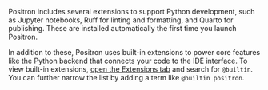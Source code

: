 Positron includes several extensions to support Python development, such as Jupyter notebooks, Ruff for linting and formatting, and Quarto for publishing. 
These are installed automatically the first time you launch Positron.

In addition to these, Positron uses built-in extensions to power core features like the Python backend that connects your code to the IDE interface. 
To view built-in extensions, [open the Extensions tab](command:workbench.extensions.action.focusExtensionsView) and search for `@builtin`. You can further narrow the list by adding a term like `@builtin positron`.